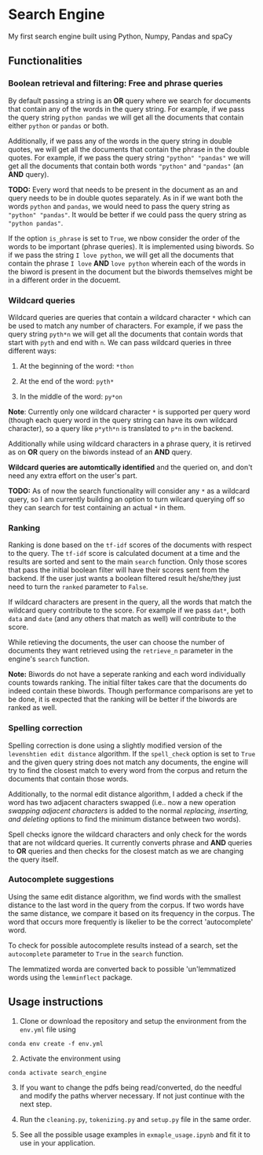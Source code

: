 # Search Engine

My first search engine built using Python, Numpy, Pandas and spaCy

## Functionalities

### Boolean retrieval and filtering: Free and phrase queries

By default passing a string is an **OR** query where we search for documents that contain any of the words in the query string. For example, if we pass the query string `python pandas` we will get all the documents that contain either `python` or `pandas` or both. 

Additionally, if we pass any of the words in the query string in double quotes, we will get all the documents that contain the phrase in the double quotes. For example, if we pass the query string `"python" "pandas"` we will get all the documents that contain both words `"python"` and `"pandas"` (an **AND** query).

**TODO:** Every word that needs to be present in the document as an and query needs to be in double quotes separately. As in if we want both the words `python` and `pandas`, we would need to pass the query string as `"python" "pandas"`. It would be better if we could pass the query string as `"python pandas"`.

If the option `is_phrase` is set to `True`, we nbow consider the order of the words to be important (phrase queries). It is implemented using biwords. So if we pass the string `I love python`, we will get all the documents that contain the phrase `I love` **AND** `love python` wherein each of the words in the biword is present in the document but the biwords themselves might be in a different order in the docuemt.

### Wildcard queries

Wildcard queries are queries that contain a wildcard character `*` which can be used to match any number of characters. For example, if we pass the query string `pyth*n` we will get all the documents that contain words that start with `pyth` and end with `n`. We can pass wildcard queries in three different ways:

1. At the beginning of the word: `*thon`

2. At the end of the word: `pyth*`

3. In the middle of the word: `py*on`

**Note**: Currently only one wildcard character `*` is supported per query word (though each query word in the query string can have its own wildcard character), so a query like `p*yth*n` is translated to `p*n` in the backend.

Additionally while using wildcard characters in a phrase query, it is retirved as on **OR** query on the biwords instead of an **AND** query.

**Wildcard queries are automtically identified** and the queried on, and don't need any extra effort on the user's part.

**TODO:** As of now the search functionality will consider any `*` as a wildcard query, so I am currently building an option to turn wilcard querying off so they can search for test containing an actual `*` in them.


### Ranking

Ranking is done based on the `tf-idf` scores of the documents with respect to the query. The `tf-idf` score is calculated document at a time and the results are sorted and sent to the main `search` function. Only those scores that pass the initial boolean filter will have their scores sent from the backend. If the user just wants a boolean filtered result he/she/they just need to turn the `ranked` parameter to `False`. 

If wildcard characters are present in the query, all the words that match the wildcard query contribute to the score. For example if we pass `dat*`, both `data` and `date`  (and any others that match as well) will contribute to the score.

While retieving the documents, the user can choose the number of documents they want retrieved using the `retrieve_n` parameter in the engine's `search` function. 

**Note:** Biwords do not have a seperate ranking and each word individually counts towards ranking. The initial filter takes care that the documents do indeed contain these biwords. Though performance comparisons are yet to be done, it is expected that the ranking will be better if the biwords are ranked as well.

### Spelling correction

Spelling correction is done using a slightly modified version of the `levenshtien edit distance` algorithm. If the `spell_check` option is set to `True` and the given query string does not match any documents, the engine will try to find the closest match to every word from the corpus and return the documents that contain those words.

Additionally, to the normal edit distance algorithm, I added a check if the word has two adjacent characters swapped (i.e.. now a new operation *swapping adjacent characters* is added to the normal *replacing, inserting, and deleting* options to find the minimum distance between two words).

Spell checks ignore the wildcard characters and only check for the words that are not wildcard queries. It currently converts phrase and **AND** queries to **OR** queries and then checks for the closest match as we are changing the query itself.

### Autocomplete suggestions

Using the same edit distance algorithm, we find words with the smallest distance to the last word in the query from the corpus. If two words have the same distance, we compare it based on its frequency in the corpus. The word that occurs more frequently is likelier to be the correct 'autocomplete' word.

To check for possible autocomplete results instead of a search, set the `autocomplete` parameter to `True` in the `search` function.

The lemmatized worda are converted back to possible 'un'lemmatized words using the `lemminflect` package.

## Usage instructions

1. Clone or download the repository and setup the environment from the `env.yml` file using

```
conda env create -f env.yml
```

2. Activate the environment using

```
conda activate search_engine
```

3. If you want to change the pdfs being read/converted, do the needful and modify the paths wherver necessary. If not just continue with the next step.

4. Run the `cleaning.py`,  `tokenizing.py` and `setup.py` file in the same order.

5. See all the possible usage examples in `exmaple_usage.ipynb` and fit it to use in your application.


